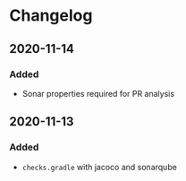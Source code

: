 # Changelog

## 2020-11-14
### Added
- Sonar properties required for PR analysis

## 2020-11-13
### Added
- `checks.gradle` with jacoco and sonarqube